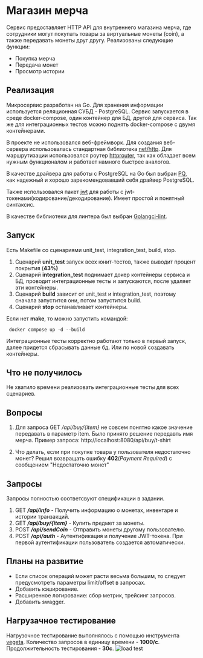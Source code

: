 # Магазин мерча
Cервис предоставляет HTTP API для внутреннего магазина мерча, где сотрудники могут покупать товары за виртуальные монеты (coin), а также передавать монеты друг другу. Реализованы следующие функции:
- Покупка мерча
- Передача монет
- Просмотр истории

## Реализация

Микросервис разработан на Go. Для хранения информации используется реляционная СУБД - PostgreSQL. Сервис запускается в среде docker-compose, один контейнер для БД, другой для сервиса. Так же для интеграционных тестов можно поднять docker-compose с двумя контейнерами. 

В проекте не использовался веб-фреймворк. Для создания веб-сервера использовалась стандартная библиотека [net/http](). Для маршрутизации использовался роутер [httprouter](https://github.com/julienschmidt/httprouter), так как обладает всем нужным функционалом и работает намного быстрее аналогов.

В качестве драйвера для работы с PostgreSQL на Go был выбран [PQ](https://github.com/lib/pq), как надежный и хорошо зарекомендовавший себя драйвер PostgreSQL.

Также использовался пакет [jwt](https://github.com/pascaldekloe/jwt) для работы с jwt-токенами(кодирование/декодирование). Имеет простой и понятный синтаксис.

В качестве библиотеки для линтера был выбран [Golangci-lint](https://github.com/golangci/golangci-lint).

## Запуск

Есть Makefile со сценариями  unit_test, integration_test, build, stop.
1. Сценарий **unit_test** запуск всех юнит-тестов, также выводит процент покрытия (**43%)**
2. Сценарий **integration_test** поднимает докер контейнеры сервиса и БД, проводит интеграционные тесты и запускаются, после удаляет эти контейнеры.
3. Сценарий **build** зависит от unit_test и integration_test, поэтому сначала запустится они, потом запустится build.
4. Сценарий **stop** останавливает контейнеры.
   
Если нет **make**, то можно запустить командой:

 ``` docker compose up -d --build```

Интеграционные тесты корректно работают только в первый запуск, далее придется сбрасывать данные бд. Или по новой создавать контейнеры.

## Что не получилось

Не хватило времени реализовать интеграционные тесты для всех сценариев.

## Вопросы

1. Для запроса GET _/api/buy/{item}_ не совсем понятно какое значение передавать в параметр item. Было принято решение передавть имя мерча. Пример запроса: http://localhost:8080/api/buy/t-shirt

2. Что делать, если при покупке товара у пользователя недостаточно монет? Решил возвращать ошибку **402**(_Payment Required_) с сообщением "Недостаточно монет"


## Запросы

Запросы полностью соответсвуют спецификации в задании.
1. GET **_/api/info_** - Получить информацию о монетах, инвентаре и истории транзакций.
2. GET **_/api/buy/{item}_** - Купить предмет за монеты.
3. POST _**/api/sendCoin**_ - Отправить монеты другому пользователю.
4. POST _**/api/auth**_ - Аутентификация и получение JWT-токена. При первой аутентификации пользователь создается автоматически.

##  Планы на развитие
- Если список операций может расти весьма большим, то следует предусмотреть параметры limit/offset в запросах.
- Добавить кэширование.
- Расширенное логирование: сбор метрик, трейсинг запросов.
- Добавить swagger.

## Нагрузачное тестирование 
Нагрузочное тестирование выполнялось с помощью инструмента [vegeta](https://github.com/tsenart/vegeta).
Количество запросов в единицу времени - **1000/c**.
Продолжительность тестирования - **30с**.
![load test](img/api-info.png)
